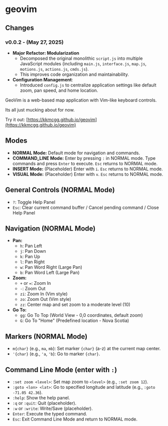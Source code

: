 # geovim

## Changes

### v0.0.2 - (May 27, 2025)

* **Major Refactor: Modularization**
  * Decomposed the original monolithic `script.js` into multiple JavaScript modules (including `main.js`, `interface.js`, `map.js`, `motions.js`, `actions.js`, `cmds.js`).
  * This improves code organization and maintainability.
* **Configuration Management**:
  * Introduced `config.js` to centralize application settings like default zoom, pan speed, and home location.


GeoVim is a web-based map application with Vim-like keyboard controls.

Its all just mucking about for now.

Try it out: [https://kkmcgg.github.io/geovim](https://kkmcgg.github.io/geovim)

## Modes

* **NORMAL Mode:** Default mode for navigation and commands.
* **COMMAND_LINE Mode:** Enter by pressing `:` in NORMAL mode. Type commands and press `Enter` to execute. `Esc` returns to NORMAL mode.
* **INSERT Mode:** (Placeholder) Enter with `i`. `Esc` returns to NORMAL mode.
* **VISUAL Mode:** (Placeholder) Enter with `v`. `Esc` returns to NORMAL mode.

## General Controls (NORMAL Mode)

* `?`: Toggle Help Panel
* `Esc`: Clear current command buffer / Cancel pending command / Close Help Panel

## Navigation (NORMAL Mode)

* **Pan:**
  * `h`: Pan Left
  * `j`: Pan Down
  * `k`: Pan Up
  * `l`: Pan Right
  * `w`: Pan Word Right (Large Pan)
  * `b`: Pan Word Left (Large Pan)
* **Zoom:**
  * `+` or `=`: Zoom In
  * `-`: Zoom Out
  * `zi`: Zoom In (Vim style)
  * `zo`: Zoom Out (Vim style)
  * `zz`: Center map and set zoom to a moderate level (10)
* **Go To:**
  * `gg`: Go To Top (World View - 0,0 coordinates, default zoom)
  * `G`: Go To "Home" (Predefined location - Nova Scotia)

## Markers (NORMAL Mode)

* `m{char}` (e.g., `ma`, `mb`): Set marker `{char}` (a-z) at the current map center.
* `'{char}` (e.g., `'a`, `'b`): Go to marker `{char}`.

## Command Line Mode (enter with `:`)

* `:set zoom <level>`: Set map zoom to `<level>` (e.g., `:set zoom 12`).
* `:goto <lon> <lat>`: Go to specified longitude and latitude (e.g., `:goto -71.05 42.36`).
* `:help`: Show the help panel.
* `:q` or `:quit`: Quit (placeholder).
* `:w` or `:write`: Write/Save (placeholder).
* `Enter`: Execute the typed command.
* `Esc`: Exit Command Line Mode and return to NORMAL mode.

